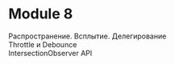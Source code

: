 # Module 8
Распространение. Всплытие. Делегирование  
Throttle и Debounce  
IntersectionObserver API  

